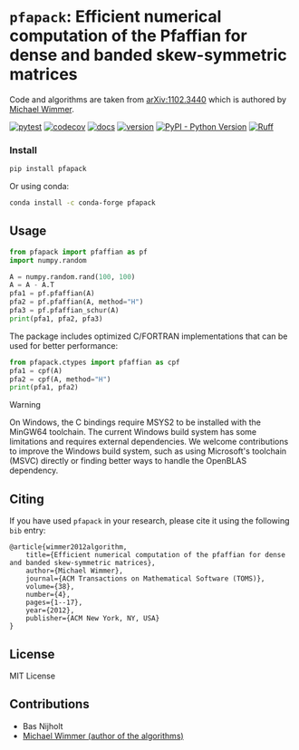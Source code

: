 # `pfapack`: Efficient numerical computation of the Pfaffian for dense and banded skew-symmetric matrices

Code and algorithms are taken from [arXiv:1102.3440](https://arxiv.org/abs/1102.3440) which is authored by [Michael Wimmer](https://michaelwimmer.org/).

[![pytest](https://github.com/basnijholt/pfapack/workflows/pytest/badge.svg)](https://github.com/basnijholt/pfapack/actions?query=workflow%3Apytest)
[![codecov](https://img.shields.io/codecov/c/github/basnijholt/pfapack)](https://codecov.io/gh/basnijholt/pfapack)
[![docs](https://img.shields.io/readthedocs/pfapack)](https://pfapack.readthedocs.io)
[![version](https://img.shields.io/pypi/v/pfapack)](https://pypi.org/project/pfapack/)
[![PyPI - Python Version](https://img.shields.io/pypi/pyversions/pfapack)](https://pypi.org/project/pfapack/)
[![Ruff](https://img.shields.io/endpoint?url=https://raw.githubusercontent.com/astral-sh/ruff/main/assets/badge/v2.json)](https://github.com/astral-sh/ruff)

### Install

```bash
pip install pfapack
```

Or using conda:
```bash
conda install -c conda-forge pfapack
```

## Usage

```python
from pfapack import pfaffian as pf
import numpy.random

A = numpy.random.rand(100, 100)
A = A - A.T
pfa1 = pf.pfaffian(A)
pfa2 = pf.pfaffian(A, method="H")
pfa3 = pf.pfaffian_schur(A)
print(pfa1, pfa2, pfa3)
```

The package includes optimized C/FORTRAN implementations that can be used for better performance:
```python
from pfapack.ctypes import pfaffian as cpf
pfa1 = cpf(A)
pfa2 = cpf(A, method="H")
print(pfa1, pfa2)
```

> [!WARNING]
> On Windows, the C bindings require MSYS2 to be installed with the MinGW64 toolchain. The current Windows build system has some limitations and requires external dependencies. We welcome contributions to improve the Windows build system, such as using Microsoft's toolchain (MSVC) directly or finding better ways to handle the OpenBLAS dependency.

## Citing

If you have used `pfapack` in your research, please cite it using the following `bib` entry:
```
@article{wimmer2012algorithm,
    title={Efficient numerical computation of the pfaffian for dense and banded skew-symmetric matrices},
    author={Michael Wimmer},
    journal={ACM Transactions on Mathematical Software (TOMS)},
    volume={38},
    number={4},
    pages={1--17},
    year={2012},
    publisher={ACM New York, NY, USA}
}
```

## License
MIT License

## Contributions
- Bas Nijholt
- [Michael Wimmer (author of the algorithms)](https://arxiv.org/abs/1102.3440)
